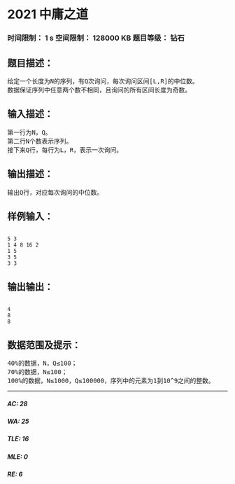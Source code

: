 # 2021 中庸之道   
### 时间限制： 1 s     空间限制： 128000 KB     题目等级： 钻石  
## 题目描述：  

<pre>
给定一个长度为N的序列，有Q次询问，每次询问区间[L,R]的中位数。
数据保证序列中任意两个数不相同，且询问的所有区间长度为奇数。
</pre>
  
  
## 输入描述：  

<pre>
第一行为N，Q。
第二行N个数表示序列。
接下来Q行，每行为L，R，表示一次询问。
</pre>
  
  
## 输出描述：  

<pre>
输出Q行，对应每次询问的中位数。
</pre>
  
  
## 样例输入：  

<pre><code>
5 3
1 4 8 16 2
1 5
3 5
3 3
</code></pre>
  
  
## 输出输出：  

<pre><code>
4
8
8
</code></pre>
  
  
## 数据范围及提示：  

<pre>
40%的数据，N，Q≤100；
70%的数据，N≤100；
100%的数据，N≤1000，Q≤100000，序列中的元素为1到10^9之间的整数。
</pre>
  
  
***  

##### AC: 28  
##### WA: 25  
##### TLE: 16  
##### MLE: 0  
##### RE: 6  
